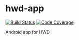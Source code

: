 hwd-app
=======
[![Build Status](https://travis-ci.org/mivola/hwd-app.svg?branch=master)](https://travis-ci.org/mivola/hwd-app)
[![Code Coverage](https://img.shields.io/codecov/c/github/mivola/hwd-app/master.svg)](https://codecov.io/gh/mivola/hwd-app?branch=master)

Android app for HWD
